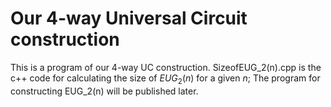 # Our 4-way Universal Circuit construction
This is a program of our 4-way UC construction. 
SizeofEUG_2(n).cpp is the c++ code for calculating the size of $EUG_2(n)$ for a given $n$;
The program for constructing EUG_2(n) will be published later.
